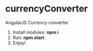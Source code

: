 # currencyConverter
AngularJS Currency converter
<ol>
  <li>Install modules: <b> npm i </b></li>
  <li>Run: <b> npm start </b>.</li>
  <li>Enjoy!</li>
</ol>